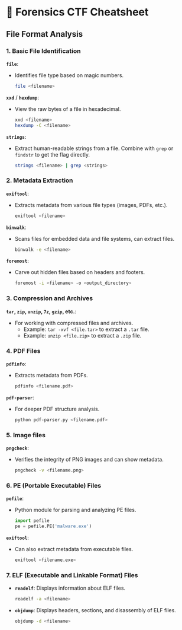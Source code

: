# 🔎 Forensics CTF Cheatsheet
## File Format Analysis

### 1. **Basic File Identification**
**`file`**:
   - Identifies file type based on magic numbers.
     
     ```bash
     file <filename>
     ```

**`xxd`** / **`hexdump`**:
   - View the raw bytes of a file in hexadecimal.

     ```bash
     xxd <filename>
     hexdump -C <filename>
     ```

**`strings`**:

   - Extract human-readable strings from a file. Combine with `grep` or `findstr` to get the flag directly.
     
     ```bash
     strings <filename> | grep <strings>
     ```

### 2. **Metadata Extraction**
**`exiftool`**:

   - Extracts metadata from various file types (images, PDFs, etc.).
     
     ```bash
     exiftool <filename>
     ```

**`binwalk`**:

   - Scans files for embedded data and file systems, can extract files.
     
     ```bash
     binwalk -e <filename>
     ```

**`foremost`**:
   - Carve out hidden files based on headers and footers.

     ```bash
     foremost -i <filename> -o <output_directory>
     ```

### 3. **Compression and Archives**
**`tar`, `zip`, `unzip`, `7z`, `gzip`, etc.**:

   - For working with compressed files and archives.
     - Example: `tar -xvf <file.tar>` to extract a `.tar` file.
     - Example: `unzip <file.zip>` to extract a `.zip` file.

### 4. **PDF Files**
**`pdfinfo`**:
   - Extracts metadata from PDFs.
     
     ```bash
     pdfinfo <filename.pdf>
     ```

**`pdf-parser`**:
   - For deeper PDF structure analysis.
     
     ```bash
     python pdf-parser.py <filename.pdf>
     ```

### 5. **Image files**

**`pngcheck`**:
   - Verifies the integrity of PNG images and can show metadata.
     
     ```bash
     pngcheck -v <filename.png>
     ```


### 6. **PE (Portable Executable) Files**
**`pefile`**:
   - Python module for parsing and analyzing PE files.
     
     ```python
     import pefile
     pe = pefile.PE('malware.exe')
     ```

**`exiftool`**:
   - Can also extract metadata from executable files.
     
     ```bash
     exiftool <filename.exe>
     ```


### 7. **ELF (Executable and Linkable Format) Files**
   - **`readelf`**: Displays information about ELF files.
     ```bash
     readelf -a <filename>
     ```

   - **`objdump`**: Displays headers, sections, and disassembly of ELF files.
     ```bash
     objdump -d <filename>
     ```
